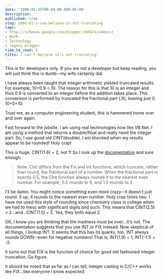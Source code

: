 ```yaml
---
date: '2006-01-25T09:44:00.000-05:00'
description: ''
published: true
slug: 2006-01-i-can-believe-it-not-truncating
tags:
- http://schemas.google.com/blogger/2008/kind#post
- Work
- Technology
- legacy-blogger
time_to_read: 5
title: I can't believe it's not truncating!
---
```


This is for developers only. If you are not a developer but keep reading, you will just think this is dumb--my wife certainly did.

I have always been taught that integer arithmetic yielded truncated results. For example, 10+0.9 = 10. The reason for this is that 10 is an integer and thus 0.9 is converted to an integer before the addition takes place. This conversion is performed by truncated the fractional part (.9), leaving just 0. 10+0=10.

Trust me, as a computer engineering student, this is hammered home over and over again.

Fast forward to the jobsite. I am using real technologies now like VB.Net. I am using a method that returns a double/float and really need the integer part. So, I use good old CINT(double). I am shocked when my results appear to be rounded! Holy crap!

This is huge. CINT(1.6) = 2, not 1! So I look up the <a href="http://msdn.microsoft.com/library/default.asp?url=/library/en-us/script56/html/38eee725-da5b-469b-b3f7-c818a74037c1.asp">documentation</a> and sure enough:

<blockquote>Note: CInt differs from the Fix and Int functions, which truncate, rather than round, the fractional part of a number. When the fractional part is exactly 0.5, the CInt function always rounds it to the nearest even number. For example, 0.5 rounds to 0, and 1.5 rounds to 2.

</blockquote>

 I'll be damn. You might notice something even more crazy--it doesn't just round .5 up, it rounds to the nearest even number. Holy crap times two. I have not used this style of rounding since chemistry class in college when we had to mess with significant digits and such. This means that CINT(2.5) = 2...and...CINT(1.5) = 2. Yes, they both equal 2.

OK, I know you are thinking that the madness must be over...it's not. The documentation suggests that you use INT or FIX instead. Now skeptical of all things, I lookup INT. It seems that this has its quarks, too. INT always rounds DOWN--even for negative numbers! That is, INT(1.9) = 1, INT(-1.1) = -2.

It turns out that FIX is the function of choice for good old fashioned integer truncation. Go figure.

It should be noted that as far as I can tell, integer casting in C/C++ works like FIX...like everyone I know expected.